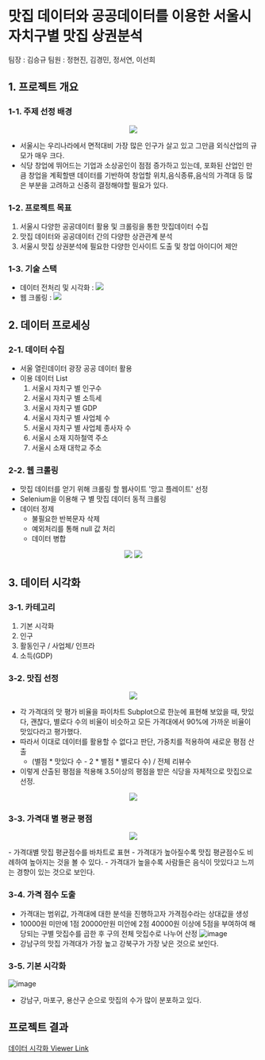 # 맛집 데이터와 공공데이터를 이용한 서울시 자치구별 맛집 상권분석

팀장 : 김승규
팀원 : 정현진, 김경민, 정서연, 이선희
## 1.	프로젝트 개요

### 1-1. 주제 선정 배경
<p align="center">
<img src = "https://user-images.githubusercontent.com/75618206/203445615-2bdd467f-60dd-49c1-ac2b-c4e28d69b146.png">
</p>

- 서울시는 우리나라에서 면적대비 가장 많은 인구가 살고 있고 그만큼 외식산업의 규모가 매우 크다.
- 식당 창업에 뛰어드는 기업과 소상공인이 점점 증가하고 있는데, 포화된 산업인 만큼 창업을 계획할땐 데이터를 기반하여 창업할 위치,음식종류,음식의 가격대 등 많은 부분을 고려하고 신중히 결정해야할 필요가 있다.

### 1-2. 프로젝트 목표
1. 서울시 다양한 공공데이터 활용 및 크롤링을 통한 맛집데이터 수집
2. 맛집 데이터와 공공데이터 간의 다양한 상관관계 분석
3. 서울시 맛집 상권분석에 필요한 다양한 인사이트 도출 및 창업 아이디어 제안

### 1-3. 기술 스택
- 데이터 전처리 및 시각화 : <img src="https://img.shields.io/badge/Jupyter-F37626?style=flat-square&logo=Jupyter&logoColor=white">
- 웹 크롤링 : <img src="https://img.shields.io/badge/Selenium-43B02A?style=flat-square&logo=Selenium&logoColor=white">

## 2. 데이터 프로세싱

### 2-1. 데이터 수집
- 서울 열린데이터 광장 공공 데이터 활용
- 이용 데이터 List
  1. 서울시 자치구 별 인구수
  2. 서울시 자치구 별 소득세
  3. 서울시 자치구 별 GDP 
  4. 서울시 자치구 별 사업체 수
  5. 서울시 자치구 별 사업체 종사자 수
  6. 서울시 소재 지하철역 주소
  7. 서울시 소재 대학교 주소

### 2-2. 웹 크롤링
- 맛집 데이터를 얻기 위해 크롤링 할 웹사이트 '망고 플레이트' 선정
- Selenium을 이용해 구 별 맛집 데이터 동적 크롤링
- 데이터 정제
  - 불필요한 반복문자 삭제
  - 예외처리를 통해 null 값 처리
  - 데이터 병합

<p align="center">
<img src = "https://user-images.githubusercontent.com/75618206/203446962-caaf7656-57cd-4220-8b63-2e446377ce00.png">
<img src = "https://user-images.githubusercontent.com/75618206/203447098-0a02934f-6a2f-4bb7-9b84-62c79dc20f53.png">
</p>

## 3. 데이터 시각화

### 3-1. 카테고리
1. 기본 시각화
2. 인구
3. 활동인구 / 사업체/ 인프라
4. 소득(GDP)

### 3-2. 맛집 선정
<p align="center">
<img src = "https://user-images.githubusercontent.com/75618206/203447864-a66c8888-bf39-4bf7-b347-9d016e797fab.png">
</p>

- 각 가격대의 맛 평가 비율을 파이차트 Subplot으로 한눈에 표현해 보았을 때, 맛있다, 괜찮다, 별로다 수의 비율이 비슷하고 모든 가격대에서 90%에 가까운 비율이 맛있다라고 평가했다.
- 따라서 이대로 데이터를 활용할 수 없다고 판단, 가중치를 적용하여 새로운 평점 산출
  - (별점 * 맛있다 수 - 2 * 별점 * 별로다 수) / 전체 리뷰수
- 이렇게 산출된 평점을 적용해 3.5이상의 평점을 받은 식당을 자체적으로 맛집으로 선정.

<p align="center">
<img src = "https://user-images.githubusercontent.com/75618206/203448199-422de7e6-c1c6-4e6f-a73b-bd0b51226b39.png">
</p>

### 3-3. 가격대 별 평균 평점
<p align="center">
<img src = "https://user-images.githubusercontent.com/75618206/203448637-be9c2b06-55cb-4399-beed-2c822c2c493a.png">
</p>
- 가격대별 맛집 평균점수를 바차트로 표현
- 가격대가 높아질수록 맛집 평균점수도 비례하여 높아지는 것을 볼 수 있다.
- 가격대가 높을수록 사람들은 음식이 맛있다고 느끼는 경향이 있는 것으로 보인다.

### 3-4. 가격 점수 도출
- 가격대는 범위값, 가격대에 대한 분석을 진행하고자 가격점수라는 상대값을 생성
- 10000원 미만에 1점 20000만원 미안에 2점 40000원 이상에 5점을 부여하여 해당되는 구별 맛집수를 곱한 후 구의 전체 맛집수로 나누어 산정
![image](https://user-images.githubusercontent.com/75618206/203448956-32217035-e693-41ee-afef-e69b46151b55.png)
- 강남구의 맛집 가격대가 가장 높고 강북구가 가장 낮은 것으로 보인다.

### 3-5. 기본 시각화
![image](https://user-images.githubusercontent.com/75618206/203449150-ac22526b-baf7-4e36-992f-b99e85a0681e.png)
- 강남구, 마포구, 용산구 순으로 맛집의 수가 많이 분포하고 있다. 

## 프로젝트 결과
[데이터 시각화 Viewer Link](https://nbviewer.org/github/cyless-hj/Restaurant-Data-Visualization-PJT/blob/master/%EB%8D%B0%EC%9D%B4%ED%84%B0%20%EC%8B%9C%EA%B0%81%ED%99%94%20%EC%B5%9C%EC%A2%85%EB%B3%B8.ipynb)
